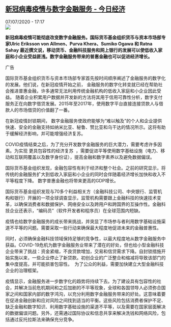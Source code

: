 <!--1594137310000-->
[新冠病毒疫情与数字金融服务 - 今日经济](http://www.rfi.fr//cn/%E5%9B%BD%E9%99%85/20200707-%E6%96%B0%E5%86%A0%E7%97%85%E6%AF%92%E7%96%AB%E6%83%85%E4%B8%8E%E6%95%B0%E5%AD%97%E9%87%91%E8%9E%8D%E6%9C%8D%E5%8A%A1)
------

<div>07/07/2020 - 17:17</div><img src="https://s.rfi.fr/media/display/f753bd9c-61e4-11ea-a29d-005056bf87d6/w:310/p:16x9/WB149255-RFI-CN-20140608.png"><p><strong>新冠病毒疫情可能彻底改变数字金融服务。国际货币基金组织货币与资本市场部专家Ulric Eriksson von Allmen、Purva Khera、Sumiko Ogawa 和 Ratna Sahay 最近撰文说，移动货币、金融科技服务和网上银行的发展可以使低收入家庭和小企业受益匪浅。数字金融服务带来的普惠金融也可以促进经济增长。</strong></p><div class="t-content__body u-clearfix"><div class="m-interstitial"><div class="m-interstitial__ad"><divclass="m-block-ad "data-tms-ad-type="box"data-tms-ad-status="idle"data-tms-ad-pos="1"><div class="m-block-ad__label">广告</div><div class="m-block-ad__content"></div></div></div></div><p>国际货币基金组织货币与资本市场部专家首先按时间顺序阐述了金融服务的数字化的发展。他们说，在新冠疫情开始之前， 金融服务的数字化转变就已经在帮助社会推进普惠金融，许多通常无法利用传统金融机构的低收入家庭和小企业因此受益。 随着企业积累用户数据并开发新的方法将其用于信用可靠性分析，数字支付服务正在向数字借贷发展。2015年至2017年，使用数字平台直接连接贷款人与借款人的市场借贷的价值翻了一番。</p><p>在新冠疫情封锁期间， 数字金融服务使政府能够为“难以触及”的个人和企业提供快速、安全的金融支持如纳米比亚、秘鲁、赞比亚和乌干达的情况所示。这将有助于缓解经济影响，并可能增强经济复苏。</p><p>COVID疫情结束之后，为了充分开发数字金融服务的巨大潜力，需要考虑许多因素。为实现 更具包容性的经济复苏  ，需要促进平等使用数字基础设施（电力、移动和互联网覆盖以及数字身份证），提高金融和数字素养以及避免数据偏误。</p><p>国际货币基金组织发现，金融包容性有利于经济和整个社会。之前的研究显示，将传统的金融服务扩大到低收入家庭和小企业的同时会伴随着经济增长加快和收入不平等程度下降。 数字普惠金融也将带来更高的GDP增长。</p><p>国际货币基金组织发现与70多个利益相关方（金融科技公司、中央银行、监管机构和银行）开展的一项全球调查显示，监管机构需要跟上金融科技的快速技术变革，以确保消费者和数据保护、网络安全以及跨用户和跨国界的互操作性。金融科技企业还表示，“编码员”（软件开发者和程序员）在全球范围内短缺。</p><p>疫情也给数字金融服务的成长带来挑战，并突显了市场参与者利用数字基础设施渠道不平等的问题。需要采取一些行动来确保最大程度地促进未来的金融普惠性。</p><p>同时，必须确保金融科技领域保持足够的竞争性，以最大程度地从数字金融服务中获益。COVID-19危机为数字金融服务业带来了潜在的好处，但也给小型金融科技企业带来了挑战：资金紧缩，不良贷款增加，交易和信贷需求下降。自封锁措施开始实施以来，一些企业停止了新贷款。初创企业的广泛整合和缩减将导致该部门的集中度提高，并可能损害包容性。  为了公众的利益，需要加快建立大型金融科技企业的治理框架。</p><p>疫情显示，金融服务进一步数字化的趋势将持续下去。为了建设具有包容性的社会，并解决当前危机期间和之后加剧的不平等现象，全球和各国领导人必须弥合国家之间和国家内部的数字鸿沟，以充分利用数字金融服务带来的好处。这意味着要在促进金融创新和应对风险之间找到适当的平衡。这些风险包括消费者保护不足、缺乏金融和数字知识、利用数字基础设施的渠道不平等，以及需要在国家层面解决的数据偏误问题。另外，还需通过国际协议和信息共享来解决洗钱和网络风险，包括通过反托拉斯法来确保充分竞争。</p><p> </p><div class="o-self-promo o-self-promo--nl o-self-promo--hidden" data-selfpromo-newsletter></div><div class="o-self-promo o-self-promo--app o-self-promo--hidden" data-selfpromo-app></div></div>
